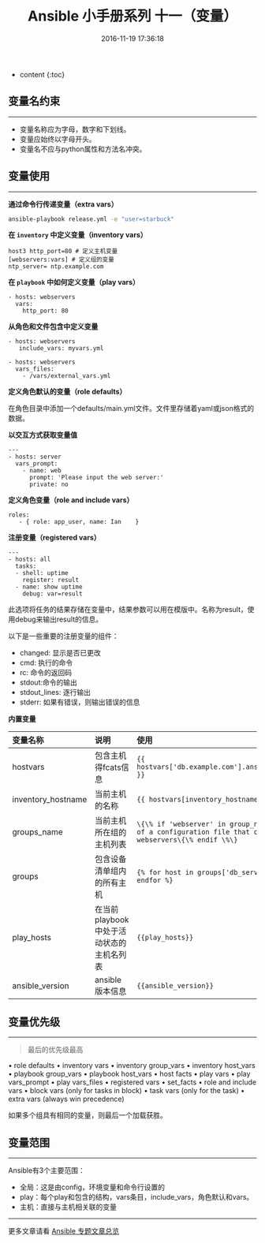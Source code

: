 ﻿---
layout: post
title: "Ansible 小手册系列 十一（变量）"
date: "2016-11-19 17:36:18"
categories: Ansible
excerpt: "变量名约束 变量名称应为字母，数字和下划线。 变量应始终以字母开头。 变量名不应与python属性和方法名冲突。 变量使用 通过命令行传递变量（..."
auth: lework
---
* content
{:toc}

## 变量名约束
---

- 变量名称应为字母，数字和下划线。 
- 变量应始终以字母开头。
- 变量名不应与python属性和方法名冲突。


## 变量使用
---

**通过命令行传递变量（extra vars）**

```bash
ansible-playbook release.yml -e "user=starbuck"
```

**在 `inventory` 中定义变量（inventory vars）**

```
host3 http_port=80 # 定义主机变量
[webservers:vars] # 定义组的变量
ntp_server= ntp.example.com
```

**在 `playbook` 中如何定义变量（play vars）**

```
- hosts: webservers
  vars:
    http_port: 80
```

**从角色和文件包含中定义变量**

```
- hosts: webservers
   include_vars: myvars.yml

- hosts: webservers
  vars_files:
    - /vars/external_vars.yml
```
**定义角色默认的变量（role defaults）**

在角色目录中添加一个defaults/main.yml文件。文件里存储着yaml或json格式的数据。


**以交互方式获取变量值**
```
---
- hosts: server
  vars_prompt:
    - name: web
      prompt: 'Please input the web server:'
      private: no
```

**定义角色变量（role and include vars）**

```
roles:
   - { role: app_user, name: Ian    }
```

**注册变量（registered vars）**

```
---
- hosts: all 
  tasks:
  - shell: uptime
    register: result
  - name: show uptime
    debug: var=result
```

此选项将任务的结果存储在变量中，结果参数可以用在模版中。名称为result，使用debug来输出result的信息。
 
以下是一些重要的注册变量的组件：

- changed: 显示是否已更改
- cmd:  执行的命令
- rc: 命令的返回码
- stdout:命令的输出
- stdout_lines: 逐行输出
- stderr: 如果有错误，则输出错误的信息

**内置变量**

|变量名称|说明|使用|
|:---|:-----|:---|
|hostvars|包含主机得fcats信息|`{{ hostvars['db.example.com'].ansible_eth0.ipv4.address }}`|
|inventory_hostname|	当前主机的名称|	`{{ hostvars[inventory_hostname] }}`|
|groups_name	|当前主机所在组的主机列表|	`\{\% if 'webserver' in group_names \%\}# some part of a configuration file that only applies to webservers\{\% endif \%\}`|
|groups	|包含设备清单组内的所有主机|	`{% for host in groups['db_servers'] %} {{ host }}{% endfor %}`|
|play_hosts	|在当前playbook中处于活动状态的主机名列表|	`{{play_hosts}}`|
|ansible_version	|ansible版本信息|	`{{ansible_version}}`|

## 变量优先级
---

> 最后的优先级最高

• role defaults
• inventory vars
• inventory group_vars
• inventory host_vars
• playbook group_vars
• playbook host_vars
• host facts
• play vars
• play vars_prompt
• play vars_files
• registered vars
• set_facts
• role and include vars
• block vars (only for tasks in block)
• task vars (only for the task)
• extra vars (always win precedence)

如果多个组具有相同的变量，则最后一个加载获胜。


## 变量范围
---

Ansible有3个主要范围：

- 全局：这是由config，环境变量和命令行设置的
- play：每个play和包含的结构，vars条目，include_vars，角色默认和vars。
- 主机：直接与主机相关联的变量

---
更多文章请看 [Ansible 专题文章总览](http://www.jianshu.com/p/c56a88b103f8)
